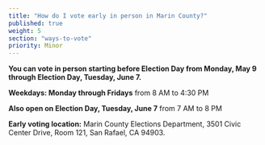 ```yaml
---
title: "How do I vote early in person in Marin County?"
published: true
weight: 5
section: "ways-to-vote"
priority: Minor
---
```


**You can vote in person starting before Election Day from Monday, May 9 through Election Day, Tuesday, June 7.**  

**Weekdays: Monday through Fridays** from 8 AM to 4:30 PM  

**Also open on Election Day, Tuesday, June 7** from 7 AM to 8 PM  

**Early voting location:** Marin County Elections Department, 3501 Civic Center Drive, Room 121, San Rafael, CA 94903.  
